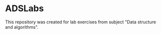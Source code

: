 # ADSLabs

This repository was created for lab exercises from subject "Data structure and algorithms".
